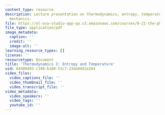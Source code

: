```yaml
---
content_type: resource
description: Lecture presentation on thermodynamics, entropy, temperature, and statistical
  mechanics.
file: https://ol-ocw-studio-app-qa.s3.amazonaws.com/courses/8-21-the-physics-of-energy-fall-2009/64480493c348b18053c723da0d41e264_MIT8_21s09_lec08.pdf
file_type: application/pdf
image_metadata:
  caption: ''
  credit: ''
  image-alt: ''
learning_resource_types: []
license: ''
resourcetype: Document
title: 'Thermodynamics I: Entropy and Temperature'
uid: 64480493-c348-b180-53c7-23da0d41e264
video_files:
  video_captions_file: ''
  video_thumbnail_file: ''
  video_transcript_file: ''
video_metadata:
  video_speakers: ''
  video_tags: ''
  youtube_id: ''
---
```

